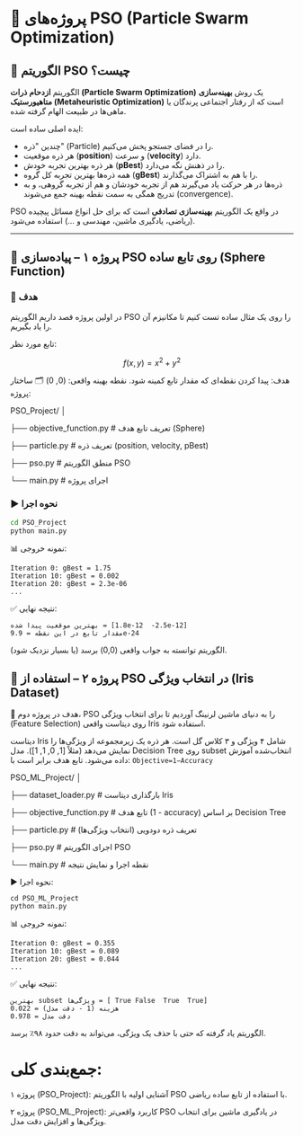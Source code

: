 # 🚀 پروژه‌های PSO (Particle Swarm Optimization)

## 📌 الگوریتم PSO چیست؟
الگوریتم **ازدحام ذرات (Particle Swarm Optimization)** یک روش **بهینه‌سازی متاهیورستیک (Metaheuristic Optimization)** است که از رفتار اجتماعی پرندگان یا ماهی‌ها در طبیعت الهام گرفته شده.  

ایده اصلی ساده است:
- چندین "ذره" (Particle) را در فضای جستجو پخش می‌کنیم.  
- هر ذره موقعیت (**position**) و سرعت (**velocity**) دارد.  
- هر ذره بهترین تجربه خودش (**pBest**) را در ذهنش نگه می‌دارد.  
- همه ذره‌ها بهترین تجربه کل گروه (**gBest**) را با هم به اشتراک می‌گذارند.  
- ذره‌ها در هر حرکت یاد می‌گیرند هم از تجربه خودشان و هم از تجربه گروهی، و به تدریج همگی به سمت نقطه بهینه جمع می‌شوند (convergence).  

PSO در واقع یک الگوریتم **بهینه‌سازی تصادفی** است که برای حل انواع مسائل پیچیده (ریاضی، یادگیری ماشین، مهندسی و …) استفاده می‌شود.

---

## 📝 پروژه ۱ – پیاده‌سازی PSO روی تابع ساده (Sphere Function)

### 🎯 هدف
در اولین پروژه قصد داریم الگوریتم PSO را روی یک مثال ساده تست کنیم تا مکانیزم آن را یاد بگیریم.  

تابع مورد نظر:  

```math
f(x, y) = x^2 + y^2
```
هدف: پیدا کردن نقطه‌ای که مقدار تابع کمینه شود.
نقطه بهینه واقعی: (0, 0)
🗂 ساختار پروژه:

PSO_Project/
│

├── objective_function.py # تعریف تابع هدف (Sphere)

├── particle.py # تعریف ذره (position, velocity, pBest)

├── pso.py # منطق الگوریتم PSO

└── main.py # اجرای پروژه



### ▶️ نحوه اجرا
```bash
cd PSO_Project
python main.py
```
📊 نمونه خروجی:
```
Iteration 0: gBest = 1.75
Iteration 10: gBest = 0.002
Iteration 20: gBest = 2.3e-06
...
```
✅ نتیجه نهایی:
```
بهترین موقعیت پیدا شده = [1.8e-12  -2.5e-12]
مقدار تابع در این نقطه = 9.9e-24
```
 الگوریتم توانسته به جواب واقعی (0,0) برسد (یا بسیار نزدیک شود).


## 📝 پروژه ۲ – استفاده از PSO در انتخاب ویژگی (Iris Dataset)
🎯 هدف
در پروژه دوم، PSO را به دنیای ماشین لرنینگ آوردیم تا برای انتخاب ویژگی (Feature Selection) روی دیتاست واقعی Iris استفاده شود.

دیتاست Iris شامل ۴ ویژگی و ۳ کلاس گل است.
هر ذره یک زیرمجموعه از ویژگی‌ها را نمایش می‌دهد (مثلاً [1, 0, 1, 1]).
مدل Decision Tree روی subset انتخاب‌شده آموزش داده می‌شود.
تابع هدف برابر است با: 
``` Objective=1−Accuracy ```

PSO_ML_Project/
│

├── dataset_loader.py       # بارگذاری دیتاست Iris

├── objective_function.py   # تابع هدف (1 - accuracy) بر اساس Decision Tree

├── particle.py             # تعریف ذره دودویی (انتخاب ویژگی‌ها)

├── pso.py                  # اجرای الگوریتم PSO

└── main.py                 # نقطه اجرا و نمایش نتیجه

▶️ نحوه اجرا:
```
cd PSO_ML_Project
python main.py
```
📊 نمونه خروجی:
```
Iteration 0: gBest = 0.355
Iteration 10: gBest = 0.089
Iteration 20: gBest = 0.044
...
```
✅ نتیجه نهایی:
```
بهترین subset ویژگی‌ها = [ True False  True  True]
هزینه (1 - دقت مدل) = 0.022
دقت مدل = 0.978
```
 الگوریتم یاد گرفته که حتی با حذف یک ویژگی، می‌تواند به دقت حدود ۹۸٪ برسد.

# جمع‌بندی کلی:
پروژه ۱ (PSO_Project): آشنایی اولیه با الگوریتم PSO با استفاده از تابع ساده ریاضی.

پروژه ۲ (PSO_ML_Project): کاربرد واقعی‌تر PSO در یادگیری ماشین برای انتخاب ویژگی‌ها و افزایش دقت مدل.
